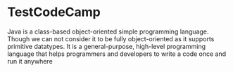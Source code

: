 # TestCodeCamp
Java is a class-based object-oriented simple programming language. Though we can not consider it to be fully object-oriented as it supports primitive datatypes. It is a general-purpose, high-level programming language that helps programmers and developers to write a code once and run it anywhere
